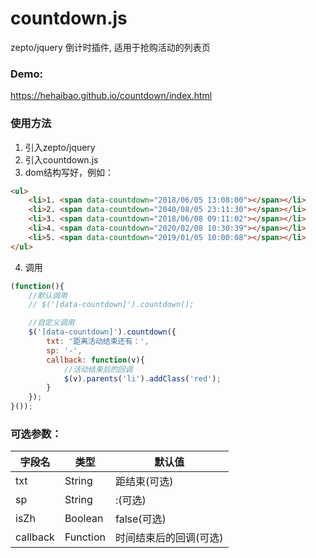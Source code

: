# countdown.js
zepto/jquery 倒计时插件, 适用于抢购活动的列表页

### Demo:

https://hehaibao.github.io/countdown/index.html

### 使用方法

1. 引入zepto/jquery
2. 引入countdown.js
3. dom结构写好，例如：

```html
<ul>
    <li>1. <span data-countdown="2018/06/05 13:08:00"></span></li>
    <li>2. <span data-countdown="2040/08/05 23:11:30"></span></li>
    <li>3. <span data-countdown="2018/06/08 09:11:02"></span></li>
    <li>4. <span data-countdown="2020/02/08 10:30:39"></span></li>
    <li>5. <span data-countdown="2019/01/05 10:00:08"></span></li>
</ul>
```

4. 调用

```javascript
(function(){
    //默认调用
    // $('[data-countdown]').countdown();

    //自定义调用
    $('[data-countdown]').countdown({
        txt: '距离活动结束还有：',
        sp: '-',
        callback: function(v){
            //活动结束后的回调
            $(v).parents('li').addClass('red');
        }
    });
}());
```

### 可选参数：


字段名 | 类型 | 默认值 |
------------ | ------------- | -------------
txt | String | 距结束(可选) |
sp | String  | :(可选) |
isZh | Boolean | false(可选) |
callback | Function | 时间结束后的回调(可选) |


